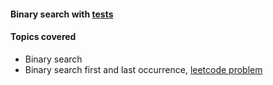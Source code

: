 
#### Binary search with [tests][1]

#### Topics covered
+ Binary search
+ Binary search first and last occurrence, [leetcode problem][2]

[2]: https://leetcode.com/problems/find-first-and-last-position-of-element-in-sorted-array/
[1]: https://github.com/jonycse/data-structures-algorithms-in-java/tree/master/src/test/java/dsalgo/binarysearch




